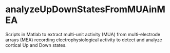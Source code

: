 # analyzeUpDownStatesFromMUAinMEA
Scripts in Matlab to extract multi-unit activity (MUA) from multi-electrode arrays (MEA) recording electrophysiological activity to detect and analyze cortical Up and Down states.
